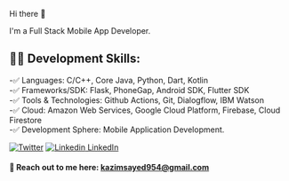 Hi there 👋

I'm a Full Stack Mobile App Developer.

## 👨‍💻 Development Skills:
-✅ Languages: C/C++, Core Java, Python, Dart, Kotlin<br>
-✅ Frameworks/SDK: Flask, PhoneGap, Android SDK, Flutter SDK<br>
-✅ Tools & Technologies: Github Actions, Git, Dialogflow, IBM Watson<br>
-✅ Cloud: Amazon Web Services, Google Cloud Platform, Firebase, Cloud Firestore<br>
-✅ Development Sphere: Mobile Application Development.<br>


[![Twitter](https://img.shields.io/twitter/follow/kazimsayed954.svg?style=social&label=@kazimsayed954)](https://twitter.com/kazimsayed954)
[![Linkedin](https://i.stack.imgur.com/gVE0j.png) LinkedIn](https://www.linkedin.com/kazimsayed)


#### 📧 Reach out to me here: kazimsayed954@gmail.com
